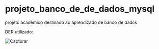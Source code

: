 # projeto_banco_de_de_dados_mysql
projeto acadêmico destinado ao aprendizado de banco de dados

DER utilizado:

![Capturar](https://user-images.githubusercontent.com/80485375/191872388-a99499cd-202c-425f-aa7f-bcfcf44ec450.PNG)
